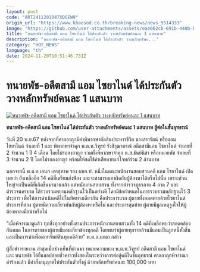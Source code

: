 ```yaml
---
layout: post
code: "ART2411201047XQOEW9"
origin_url: "https://www.khaosod.co.th/breaking-news/news_9514333"
image: "https://github.com/user-attachments/assets/eae062cb-691b-440b-b6d7-a519d6788bb2"
title: "ทนายพัช-อดีตสามี แอม ไซยาไนด์ ได้ประกันตัว วางหลักทรัพย์คนละ 1 แสนบาท"
description: "ทนายพัช-อดีตสามี แอม ไซยาไนด์ ได้ประกันตัว วางหลักทรัพย..."
category: "HOT_NEWS"
language: "th"
date: 2024-11-20T10:51:46.731Z
---
```


# ทนายพัช-อดีตสามี แอม ไซยาไนด์ ได้ประกันตัว วางหลักทรัพย์คนละ 1 แสนบาท

[![ทนายพัช-อดีตสามี แอม ไซยาไนด์ ได้ประกันตัว วางหลักทรัพย์คนละ 1 แสนบาท](https://www.khaosod.co.th/wpapp/uploads/2024/11/ammsaiyaninf2.jpg "ทนายพัช-อดีตสามี แอม ไซยาไนด์ ได้ประกันตัว วางหลักทรัพย์คนละ 1 แสนบาท")](https://www.khaosod.co.th/wpapp/uploads/2024/11/ammsaiyaninf2.jpg)

**ทนายพัช-อดีตสามี แอม ไซยาไนด์ ได้ประกันตัว วางหลักทรัพย์คนละ 1 แสนบาท สู้ต่อในชั้นอุทธรณ์**

วันที่ 20 พ.ย.67 หลังจากที่ศาลอาญามีคำพิพากษาตัดสินประหารชีวิต นางสรารัตน์ หรือแอม ไซยาไนด์ จำเลยที่ 1 และ พิพากษาจำคุก พ.ต.ท.วิฑูรย์ รังสิวุฒาภรณ์ อดีตสามีแอม ไซยาไนด์ จำเลยที่ 2 จำนวน 1 ปี 4 เดือน โดยไม่รอลงอาญา รวมทั้งพิพากษาจำคุก น.ส.ธันย์นิชา หรือทนายพัช จำเลยที่ 3 จำนวน 2 ปี โดยไม่รอลงอาญา พร้อมให้ชดใช้ค่าเสียหายแก่โจทก์ร่วม 2 ล้านบาท

นอกจากนี้ พ.ต.อ.เอนก เตาสุภาพ รอง ผบก.ป. หนึ่งในคณะพนักงานสอบสวนคดี แอม ไซยาไนด์ เปิดเผยว่า ยังเหลืออีก 14 คดีที่เตรียมส่งฟ้อง และจะสามารถเอาผิดกับผู้ต้องหาได้หรือไม่นั้น เพราะส่วนใหญ่จะเป็นคดีที่เกิดขึ้นมานานแล้ว แต่พนักงานสอบสวน ทั้งจากตำรวจภูธรภาค 4 ภาค 7 และตำรวจนครบาล ได้รวบรวมพยานหลักฐานไว้เป็นอย่างดี โดยมีข้อกำหนดในการรวบรวมหลักฐานไว้ 3 ประการ เพื่อให้การดำเนินคดีไปในทิศทางเดียวกัน คือประการแรก ผู้ตายทั้งหมดตายด้วยไซยาไนด์ ประการที่สอง ผู้ตายมีความเกี่ยวพันกับผู้ต้องหาหรือไม่ และประการสุดท้าย ผู้ตายมีมูลเหตุจูงใจให้ผู้ต้องหาลงมือฆ่าหรือไม่

“เมื่อพิจารณาดูแล้ว ทุกสิ่งทุกอย่างทั้งสามประการพนักงานสอบสวนทั้ง 14 คดีที่เหลือพบว่าสอดคล้องกันหมด ในการตายของผู้ตายมีแอมเกี่ยวข้องทุกคดี โดยพบว่าผู้ตายทุกรายล้วนมีแอมเป็นลูกหนี้ทั้งสิ้น และเป็นการฆ่าเพื่อเอาทรัพย์สินทุกคดีด้วย” พ.ต.อ.เอนก กล่าว

ผู้สื่อข่าวรายงาน ล่าสุดเมื่อช่วงเย็นที่ผ่านมา ทนายความของ พ.ต.ท.วิฑูรย์ อดีตสามี แอม ไซยาไนด์ และ ทนายพัช ได้ยื่นขอปล่อยชั่วคราวทั้งสองในระหว่างการต่อสู้คดีในชั้นอุทธรณ์ ศาลอาญาพิจารณาคำร้องแล้ว มีคำสั่งอนุญาตให้ประกันตัวทั้งคู่ ด้วยหลักทรัพย์คนละ 100,000 บาท
